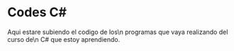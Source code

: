 # Codes C#
Aqui estare subiendo el codigo de los\n
programas que vaya realizando del curso de\n
C# que estoy aprendiendo.
